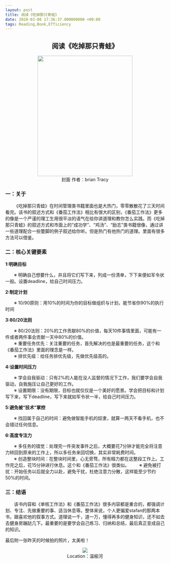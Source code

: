 ```yaml
---
layout: post
title: 阅读《吃掉那只青蛙》
date: 2020-03-08 17:36:37.000000000 +09:00
tags: Reading,Book,Efficiency
---
```


## <center>阅读《吃掉那只青蛙》</center>  
<center><img src="https://wx3.sinaimg.cn/large/797bb4bfly1gd483aaxsjj20go0nc40c.jpg" width="300" height="380"/></center>
<center>封面 作者：brian Tracy</center>

### 一：关于
&nbsp;&nbsp;&nbsp;&nbsp;&nbsp;&nbsp;&nbsp;《吃掉那只青蛙》在时间管理类书籍里面也是大热门，零零散散花了三天时间看完。该书的叙述方式和《番茄工作法》相比有很大的区别，《番茄工作法》更多的像是一个严谨的理工生用很平淡的语气在给你讲道理和教你怎么实践。而《吃掉那只青蛙》的叙述方式和市面上的“成功学”、“鸡汤”、“励志”类书籍很像，通过讲一些道理配合一些蹩脚的例子叙述给你听。但是热门有他热门的道理。里面有很多方法可以借鉴。
### 二：核心关键要素

<strong>1:明确目标</strong>   

&nbsp;&nbsp;&nbsp;&nbsp;&nbsp;&nbsp;&nbsp;※ 明确自己想要什么，并且将它们写下来，列成一份清单，下下来便如军令状一般。设置deadline，给自己时间压力。       

<strong>2:制定计划</strong>   

&nbsp;&nbsp;&nbsp;&nbsp;&nbsp;&nbsp;&nbsp;※ 10/90原则：用10%的时间为你的目标做组织与计划，能节省你90%的执行时间  

<strong>3:80/20法则</strong> 
  
&nbsp;&nbsp;&nbsp;&nbsp;&nbsp;&nbsp;&nbsp;※ 80/20法则：20%的工作贡献80%的价值，每天10件事情里面，可能有一件或者两件事会贡献一天中80%的价值。   
&nbsp;&nbsp;&nbsp;&nbsp;&nbsp;&nbsp;&nbsp;※ 重要任务优先：关注重要的任务，首先解决的也是最重要的任务，这个和《番茄工作法》里面的理念是一样。   
&nbsp;&nbsp;&nbsp;&nbsp;&nbsp;&nbsp;&nbsp;※ 排优先级：给任务排优先级，先做优先级高的。


<strong>4:设置时间压力</strong>   

&nbsp;&nbsp;&nbsp;&nbsp;&nbsp;&nbsp;&nbsp;※ 学会自我驱动：只有2%的人能在没人监督的情况下工作，我们要学会自我驱动，自我施压让自己更好的工作。   
&nbsp;&nbsp;&nbsp;&nbsp;&nbsp;&nbsp;&nbsp;※ 设置期限：没有期限，目标也就仅仅是一个美好的愿景。学会把目标和计划写下来，写下deadline，写下来就如军令状一半，给自己时间压力。

<strong>5:避免被“技术”掌控</strong>   
 
&nbsp;&nbsp;&nbsp;&nbsp;&nbsp;&nbsp;&nbsp;※ 找回属于自己的时间：避免做智能手机的奴隶，就算一两天不看手机，也不会错过任何信息。  

<strong>6:高度专注力</strong>   
 
&nbsp;&nbsp;&nbsp;&nbsp;&nbsp;&nbsp;&nbsp;※ 多任务的错觉：处理完一件突发事件之后，大概要花7分钟才能完全将注意力转回到原来的工作上，所以多任务来回切换，其实非常耗费时间。  
&nbsp;&nbsp;&nbsp;&nbsp;&nbsp;&nbsp;&nbsp;※ 创造整块时间：在整块时间里，心无旁骛，所有精力都在这整段工作上。工作完之后，花15分钟进行休息。这个和《番茄工作法》很类似。
&nbsp;&nbsp;&nbsp;&nbsp;&nbsp;&nbsp;&nbsp;※ 避免被打扰：开始任务以后就全力以赴，避免干扰，杜绝注意力分散，这样能至少节约50%的时间。


### 三：结语
&nbsp;&nbsp;&nbsp;&nbsp;&nbsp;&nbsp;&nbsp;该书内容和《单核工作法》和《番茄工作法》很多内容都是重合的，都强调计划、专注、先做重要的事、适当休息等。整体来说，个人更偏爱stafan的那两本书，跟喜欢他的叙事方式。道理说一千，道一万，懂得再多的健身知识，还不如去去健身房蹦跶几下。最重要的是要学会自己练习、归纳和总结，最后真正变成自己的知识。


  
最后附一张昨天的时候拍的照片，太美啦！
<center><img src="https://wx1.sinaimg.cn/large/797bb4bfly1gd8uwrchurj21400u04qq.jpg"/></center>
<center>Location：温榆河</center>













   
   